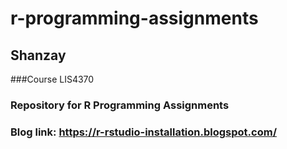 # r-programming-assignments
##  Shanzay 
###Course LIS4370  
### Repository for R Programming Assignments

### Blog link: https://r-rstudio-installation.blogspot.com/
